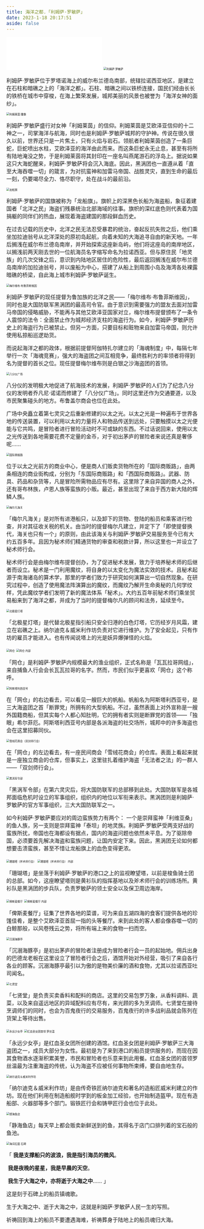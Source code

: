```yaml
---
title: 海洋之都.「利姆萨·罗敏萨」
date: 2023-1-18 20:17:51
aside: false
---
```


<iframe frameborder="no" border="0" marginwidth="0" marginheight="0" width=50% height=86 src="//music.163.com/outchain/player?type=2&id=28409306&auto=1&height=66"></iframe>

<img src="https://www.z4a.net/images/2023/07/30/7bb8a0cd4635b82aa00a3a8b087d760a.png" alt="利姆萨·罗敏萨" style="zoom:50%;" />

利姆萨·罗敏萨位于罗塔诺海上的威尔布兰德岛南部，统辖拉诺西亚地区，是建立在石柱和暗礁之上的「海洋之都」。石柱、暗礁之间以铁桥连接，国民们经由长长的铁桥在城市中穿梭，在海上繁荣发展，城邦美丽的风景也被誉为「海洋女神的面纱」。



<img src="https://www.z4a.net/images/2023/07/30/-.png" alt="利姆莱茵 雕像" style="zoom:50%;" />

利姆萨·罗敏萨盛行对女神「利姆莱茵」的信仰。利姆莱茵是艾欧泽亚信仰的十二神之一，司掌海洋与航海，同时也是利姆萨·罗敏萨城邦的守护神。传说在很久很久以前，世界还只是一片焦土，只有火焰与岩石。领航者利姆莱茵创造了一条巨蛇，巨蛇喷出水柱，艾欧泽亚的海洋由此而来。而这条巨蛇永无止息，甚至有将所有陆地淹没之势，于是利姆莱茵将其封印在一座名叫燕尾游石的浮岛上。据说如果这只大海蛇醒来，利姆萨·罗敏萨将会沉入海底。因此，黑涡团也一直遵从着「直至大海吞噬一切」的箴言，为对抗蛮神和加雷马帝国、战胜灵灾，直到生命的最后一刻，仍要竭尽全力、恪尽职守，处在战斗的最前沿。



<img src="https://www.z4a.net/images/2023/07/30/7df48ef33ec178edbe416f1f20b9e1ff.png" alt="龙船旗" style="zoom:50%;" />

利姆萨·罗敏萨的国旗被称为「龙船旗」。旗帜上的深黑色长船为海盗船，象征着建国者「北洋之民」海盗们残暴统治北部海域的往事。旗帜的深红底色则代表着为国捐躯的同伴们的热血，展现着海盗建国的那段鲜血历史。

在过去记载的历史中，北洋之民无法忍受暴君的统治，奋起反抗失败之后，他们乘坐加拉迪翁号从北洋深处的原初岛起航，向着未知的大海追寻自由的新天地。一年后搁浅在威尔布兰德岛南岸，并开始探索这座新岛屿，他们将这座岛的南岸地区，以搁浅前两天刚去世的一位航海员名字缩写命名为拉诺西亚。但与原住民「地灵族」的几次交锋之后，意识到内陆地区居住的危险性，最后返回搁浅在威尔布兰德岛南岸的加拉迪翁号，并以废船为中心，搭建了从船上到周围小岛及海湾各处裸露暗礁的桥梁，自此海上城市利姆萨·罗敏萨诞生。



<img src="https://m1.im5i.com/2023/01/29/UGAdrq.png" alt="梅尔维布·布鲁菲斯维因" style="zoom:50%;" />

利姆萨·罗敏萨的现任提督为鲁加族的北洋之民——「梅尔维布·布鲁菲斯维因」，同时也是大国防联军黑涡团的最高司令官。由于意识到需要强力的盟友去面对加雷马帝国的侵略威胁，不能再与其他艾欧泽亚国家对立，梅尔维布提督颁布了一条令人震惊的法令：全面禁止作为城邦经济支柱的海盗行为。如今，利姆萨·罗敏萨历史上的海盗行为已被禁止。但另一方面，只要目标和赃物来自加雷马帝国，则允许使用私掠船巡逻劫货。

而说起海洋之都的政体，根据前提督阿伽特扎尔建立的「海魂制度」中，每隔七年举行一次「海魂竞赛」，强大的海盗团之间互相竞争，最终胜利方的率领者将得到名为提督的首长之位。现任提督梅尔维布则是白银之沙海盗团的首领。



<img src="https://www.z4a.net/images/2023/07/30/e692e003ca3c4ab00d14ca34dfc91810.png" alt="八分仪广场" style="zoom:50%;" />

八分仪的发明极大地促进了航海技术的发展，利姆萨·罗敏萨的人们为了纪念八分仪的发明者乔凡尼·诺诺而修建了「八分仪广场」。同时这里还作为交通要道，以及市民聚集碰头的地方。布鲁盖尔商会也位在此处。

广场中央矗立着第七灵灾之后重新修建的以太之光。以太之光是一种遍布于世界各地的传送装置，可以利用以太的力量将人和物品传送到远处，只要触摸以太之光便能与它共鸣，是冒险者进行冒险活动时不可或缺的东西。不过话说回来，使用以太之光传送到各地需要花费不定量的金币，对于初出茅庐的冒险者来说还真是奢侈呢......



<img src="https://www.z4a.net/images/2023/07/30/a60f8aab1d2846d5980e3b72204ec8f0.png" alt="国际商贩路" style="zoom:50%;" />

位于以太之光前方的商业中心，便是商人们贩卖货物所在的「国际商贩路」，由两条相连的商业街构成，分别为「东国际商贩路」和「西国际商贩路」。武器、防具、药品和杂货等，凡是冒险所需物品应有尽有。这里除了来自异国的商人之外，还有哥布林族，卢恩人族等蛮族的小贩。最近，甚至出现了来自于西方新大陆的辉鳞人族。



<img src="https://www.z4a.net/images/2023/07/30/30d0399c809468b9f4ceb7f2fffdde5c.png" alt="梅尔凡海关" style="zoom:50%;" />

「梅尔凡海关」是对所有进港船只，以及卸下的货物、登陆的船员和乘客进行检查，并对其征收关税的机关。由当时的提督梅尔凡建立，并定下了「即使提督换代，海关也只有一个」的原则，由此该海关与利姆萨·罗敏萨交易服务至今已有大约五百多年。且因为秘术师们精通货物的审查和税款计算，所以这里也一并设立了秘术师行会。

秘术师行会是由梅尔维布提督创办，为了促进秘术发展，致力于培养秘术师的后继者而设立。秘术是一门利用魔纹，将自身的以太变化为魔法实效的技术。且秘术起源于南海诸岛的算术学，那里的学者们致力于研究如何演算出一切自然现象。在研究过程中，创造了使用魔法阵演算出的魔纹，而魔纹乃解开生命奥秘的几何学纹样，凭此魔纹学者们发明了新的魔法体系「秘术」。大约五百年前秘术师们乘坐贸易船来到了海洋之都，并成为了当时的提督梅尔凡的顾问和法务，延续至今。



<img src="https://www.z4a.net/images/2023/07/30/312a7d102a799738eb95e72319ae2db8.png" alt="北极星灯塔" style="zoom:50%;" />

「北极星灯塔」是代替北极星指引船只安全归港的白色灯塔，它历经岁月风霜，建立在岩礁之上。纳尔迪克＆威米利作坊负责对它进行维护。为了安全起见，只有作坊的雇员才能进入。也有传闻说塔上的光是妖异爆弹怪的火焰。



<img src="https://www.z4a.net/images/2023/07/30/71aebb24587a604ed90fd2cf04c07ff3.png" alt="网仓" style="zoom:50%;" />

<img src="https://www.z4a.net/images/2023/07/30/-c5ff5f97b5c90cc3.png" alt="网仓 内部" style="zoom:50%;" />

「网仓」是利姆萨·罗敏萨内规模最大的渔业组织，正式名称是「瓦瓦拉哥网组」，来自捕鱼人行会会长瓦瓦拉哥的名字。然而，市民们似乎更喜欢「网仓」这个称呼。



<img src="https://www.z4a.net/images/2023/07/30/d37a948cb3f9e8c6fb624ee90462d010.png" alt="阿斯塔利西亚号" style="zoom:50%;" />

在「网仓」的右边看去，可以看见一艘巨大的帆船。帆船名为阿斯塔利西亚号，是三大海盗团之首「断罪党」所拥有的大型帆船。不过，虽然表面上对外宣称是一艘外国籍商船，但其实每个人都心知肚明，它的拥有者实则是断罪党的首领——「独眼」希尔菲厄。阿斯塔利西亚号内部是各派海盗的社交场所，城邦中的许多海盗也会在这里招募同伙。



<img src="https://www.z4a.net/images/2023/07/30/de8dc29f67de14b9122211eeae7f804a.png" alt="雪绒花商会（双剑师行会）" style="zoom:50%;" />

在「网仓」的左边看去，有一座民间商会「雪绒花商会」的仓库。表面上看起来就是一座独立商会的仓库，但事实上，这里驻扎着维护海盗「无法者之法」的一群人——「双剑师行会」。



<img src="https://www.z4a.net/images/2023/07/30/212d6892744137d1e136aca0f309f667.png" alt="黑涡军令部" style="zoom:50%;" />

「黑涡军令部」在第六灵灾后，将大国防联军的总部移到此处。大国防联军是各城邦面临危机时设立的军事组织，组织内的地位以军衔来表示。黑涡团则是利姆萨·罗敏萨的官方军事组织，三大大国防联军之一。

如今利姆萨·罗敏萨要应对的周边蛮族势力有两个： 一个是崇拜蛮神「利维亚桑」的鱼人族，另一支则是崇拜蛮神「泰坦」的地灵族。利姆萨·罗敏萨受两支好战的蛮族所扰，帝国也在海都设有据点，国内的海盗问题也依然未平息。为了驱除帝国，必须要首先解决海盗和蛮族问题，让国内安定下来。因此，黑涡团无论如何都想要击溃蛮族，甚至不惜让龙船旗上的血色变得更浓。



<img src="https://www.z4a.net/images/2023/07/30/1eee4d1a11760ca9bad237181d57b07f.png" alt="珊瑚塔（斧术师行会）" style="zoom:50%;" />

<img src="https://www.z4a.net/images/2023/07/30/5d8b16074e182a211d4a33d50d6a183e.png" alt="珊瑚塔（斧术师行会） 内部" style="zoom:50%;" />

「珊瑚塔」是坐落于利姆萨·罗敏萨的港口之上的监视瞭望塔，以前是梭鱼骑士团的总部。如今，这座瞭望塔则是黄衫队的指挥基地以及斧术师行会的训练场所。黄衫队是黑涡团的步兵队，负责罗敏萨的领土安全以及保卫周边海岸。



<img src="https://www.z4a.net/images/2023/07/30/a4410a5a41e821a40f8d1494bdbec7b4.png" alt="俾斯麦餐厅" style="zoom:50%;" />

<img src="https://www.z4a.net/images/2023/07/30/-16580ba462d579de.png" alt="俾斯麦餐厅 内部" style="zoom:50%;" />

「俾斯麦餐厅」征集了世界各地的菜谱，可为来自五湖四海的食客们提供各地的珍馐佳肴，是整个艾欧泽亚首屈一指的头等餐厅。来到此处的客人都会像吞噬一切的白鲸那般，以风卷残云之势，将所有端上来的食物一扫而空。



<img src="https://www.z4a.net/images/2023/07/30/a6be97363e7b39b920ca2e662c7a8c7f.png" alt="沉溺海豚亭" style="zoom:50%;" />

「沉溺海豚亭」是初出茅庐的冒险者注册成为冒险者行会一员的起始地。佣兵出身的巴德龙老板在这里设立了冒险者行会之后，酒馆开始对外经营，吸引了来自各行各业的顾客。沉溺海豚亭最引以为傲的是物美价廉的酒和食物，尤其以拉诺西亚吐司闻名。



<img src="https://www.z4a.net/images/2023/07/30/62b8d7e2c59bc8445e7b752ccbf257fa.png" alt="七贤堂" style="zoom:50%;" />

「七贤堂」是负责买卖香料和配料的商店。这里的交易包罗万象，从香料调料、蔬菜，以及来自遥远地区的异域配料应有尽有，来光顾的多为烹调师。七贤堂在接待烹调师们的同时，也会为百鬼夜行的交易服务，百鬼夜行的许多战利品就会陈列在货架上等待出售。



<img src="https://www.z4a.net/images/2023/07/30/b590cde483b5607743c6cb658fd4660d.png" alt="永远少女亭" style="zoom:50%;" />

<img src="https://www.z4a.net/images/2023/07/30/-c7698a85a124cdf6.png" alt="红血圣女团首领 罗丝温" style="zoom:50%;" />

「永远少女亭」是红血圣女团所创建的酒馆。红血圣女团是利姆萨·罗敏萨三大海盗团之一，成员大部分为女性。最初是为了来到港口的船员提供服务的，而现在因其食物酒水逐渐积累美誉，市民和冒险者也乐意来到此用餐。红血圣女团的首领罗丝温最为注重海盗的传统，认为海盗不应被任何事物所束缚，要自由地生存。



<img src="https://www.z4a.net/images/2023/07/30/-919939f5f7403b51.png" alt="纳尔迪克＆威米利作坊" style="zoom:50%;" />

「纳尔迪克＆威米利作坊」是由传奇铁匠纳尔迪克和著名的造船匠威米利建立的作坊。现在他们利用在制造船舰时学到的板金加工经验，也开始制造盔甲。现在有造船部、火器部等多个部门。锻铁匠行会和铸甲匠行会也位于此处。



<img src="https://www.z4a.net/images/2023/07/30/50dde24cc4aaed0966d3db1383cdf718.png" alt="镜海鱼店" style="zoom:50%;" />

「静海鱼店」每天早上都会贩卖新鲜送到的鱼，其得名于店门口排列着的宝石般的鱼池。



<img src="https://www.z4a.net/images/2023/07/30/-0fa9e09380ed0d26.png" alt="海词石窟 石碑" style="zoom:50%;" />

「   **我是支撑船只的波浪，我是指引海员的微风**。

​       **我是夜晚的星星，我是早晨的天空**。

​       **我生于大海之中，亦将逝于大海之中**......                」

这是刻于石碑上的船员镇魂歌。

生于大海之中、逝于大海之中，这就是利姆萨·罗敏萨人民一生的写照。

祈祷回到海上的船员不要遭遇海难，祈祷葬身于陆地上的船员魂归大海。
